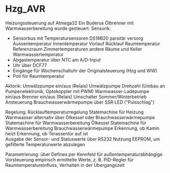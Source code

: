 # Hzg_AVR
Heizungssteuerung auf Atmega32
Ein Buderus Ölbrenner mit Warmwasserbereitung wurde gesteuert.
Sensorik: 
- Sensorbus mit Temperatursensoren DS18B20 parsitär versorg
  Aussentemperatur
  Innentemperatur
  Vorlauf
  Rücklauf
  Raumtemperatur Referenzraum
  Zimmertemperaturen andere Räume und Keller
  Warmwassertemperatur
- Abgastemperatur über NTC am A/D-Input
- Uhr über DCF77
- Eingänge für Wochenschaltuhr der Originalsteuerung (Hzg und WW)
- Poti für Raumtemperatur

Aktorik:
  Umwälzpumpe ein/aus (Relais)
  Umwälzpumpe Drehzahl (Umbau an Pumpenelektronik, Optokoppler mit PWM)
  Warmwasser-Ladepumpe ein/aus
  Brenner ein/aus (Relais)
  Umschalter Sommer/Winterbetrieb
  Ansteuerung Brauchwasserwärmepumpe über SSR
  LED ("Pulsschlag")

Regelung:
  Rücklauftemperaturregelung
  Statemachine für Heizung
  Warmwasser alternativ über Ölkessel oder Brauchwasserwärmepumpe
  Statemachine für Warmwasserbereitung Ölkessel
  Statemachine für Warmwasserbereitung Brauchwasserwärmepumpe
  Erkennung, ob Kamin heizt
  Erkennung, ob Terassentür auf ist  
  Ausgabe der Sensor- und Statuswerte über RS232
  Nutzung EEPROM, um gefilterte Temperaturwerte abzulegen

Parametrierung:
  über Defines
  per Kennfeld für außentemperaturabhängige Vorsteuerung
  empirisch ermittelte Werte, z. B. PID-Regler für Raumtemperatureinfluss, Verhalten in der Übergangszeit
 
